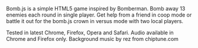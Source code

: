 Bomb.js is a simple HTML5 game inspired by Bomberman. Bomb away 13 enemies each round in single player. Get help from a friend in coop mode or battle it out for the bomb.js crown in versus mode with two local players.

Tested in latest Chrome, Firefox, Opera and Safari. Audio available in Chrome and Firefox only. Background music by rez from chiptune.com